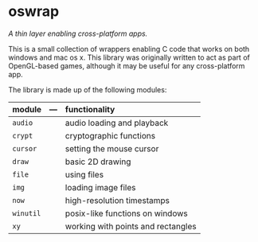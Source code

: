 # oswrap

*A thin layer enabling cross-platform apps.*

This is a small collection of wrappers enabling
C code that works on both windows and mac os x.
This library was originally written to act as
part of OpenGL-based games, although it may be
useful for any cross-platform app.

The library is made up of the following
modules:

module   | — |functionality
---------|:-:|:-------------
`audio`  |   | audio loading and playback
`crypt`  |   | cryptographic functions
`cursor` |   | setting the mouse cursor
`draw`   |   | basic 2D drawing
`file`   |   | using files
`img`    |   | loading image files
`now`    |   | high-resolution timestamps
`winutil`|   | posix-like functions on windows
`xy`     |   | working with points and rectangles


